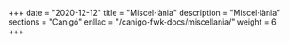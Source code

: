+++
date        = "2020-12-12"
title       = "Miscel·lània"
description = "Miscel·lània"
sections    = "Canigó"
enllac		= "/canigo-fwk-docs/miscellania/"
weight		= 6
+++
